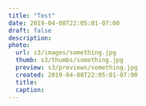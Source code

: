 ```yaml
---
title: "Test"
date: 2019-04-08T22:05:01-07:00
draft: false
description:
photo:
  url: s3/images/something.jpg
  thumb: s3/thumbs/something.jpg
  preview: s3/previews/something.jpg
  created: 2019-04-08T22:05:01-07:00
  title:
  caption:
---
```


